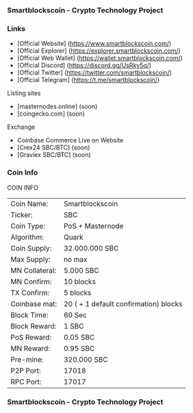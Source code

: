 ### Smartblockscoin - Crypto Technology Project

### Links
- [Official Website] (https://www.smartblockscoin.com/)
- [Official Explorer] (https://explorer.smartblockscoin.com/)
- [Official Web Wallet] (https://wallet.smartblockscoin.com/)
- [Official Discord] (https://discord.gg/UsRky5q/)
- [Official Twitter] (https://twitter.com/smartblockscoin/)
- [Official Telegram] (https://t.me/smartblockscoin/)

Listing sites
- [masternodes.online] (soon)
- [coingecko.com] (soon)

Exchange
- Coinbase Commerce Live on Website
- [Crex24 SBC/BTC]  (soon)
- [Graviex SBC/BTC]  (soon)

### Coin Info
COIN INFO
<table>
<tr><td>Coin Name:		</td><td>Smartblockscoin</td></tr>
<tr><td>Ticker:        </td><td>SBC</td></tr>
<tr><td>Coin Type:		</td><td>PoS + Masternode</td></tr>
<tr><td>Algorithm:		</td><td>Quark</td></tr>
<tr><td>Coin Supply:	</td><td>32.000.000 SBC</td></tr>
<tr><td>Max Supply:    </td><td>no max</td></tr>
<tr><td>MN Collateral:	</td><td>5.000 SBC</td></tr>
<tr><td>MN Confirm:    </td><td>10 blocks</td></tr>
<tr><td>TX Confirm:    </td><td>5 blocks</td></tr>	
<tr><td>Coinbase mat:	</td><td>20 ( + 1 default confirmation) blocks</td></tr>  			
<tr><td>Block Time:    </td><td>60 Sec</td></tr>                 
<tr><td>Block Reward:	</td><td>1 SBC</td></tr>   
<tr><td>PoS Reward:    </td><td>0.05 SBC</td></tr>
<tr><td>MN Reward:		</td><td>0.95 SBC</td></tr>   
<tr><td>Pre-mine:		</td><td>320.000 SBC</td></tr>     
<tr><td>P2P Port:		</td><td>17018</td></tr>
<tr><td>RPC Port:		</td><td>17017</td></tr>
</table>

### Smartblockscoin - Crypto Technology Project
